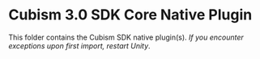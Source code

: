 # Cubism 3.0 SDK Core Native Plugin

This folder contains the Cubism SDK native plugin(s).
*If you encounter exceptions upon first import, restart Unity*.
